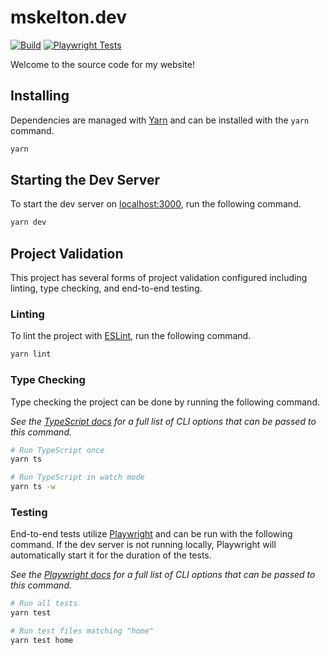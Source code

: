 # mskelton.dev

[![Build](https://github.com/mskelton/mskelton.dev/actions/workflows/build.yml/badge.svg)](https://github.com/mskelton/mskelton.dev/actions/workflows/build.yml)
[![Playwright Tests](https://github.com/mskelton/mskelton.dev/actions/workflows/e2e.yml/badge.svg)](https://github.com/mskelton/mskelton.dev/actions/workflows/e2e.yml)

Welcome to the source code for my website!

## Installing

Dependencies are managed with [Yarn](https://yarnpkg.com) and can be installed
with the `yarn` command.

```bash
yarn
```

## Starting the Dev Server

To start the dev server on [localhost:3000](http://localhost:3000), run the
following command.

```bash
yarn dev
```

## Project Validation

This project has several forms of project validation configured including
linting, type checking, and end-to-end testing.

### Linting

To lint the project with [ESLint](https://eslint.org), run the following
command.

```bash
yarn lint
```

### Type Checking

Type checking the project can be done by running the following command.

_See the
[TypeScript docs](https://www.typescriptlang.org/docs/handbook/compiler-options.html)
for a full list of CLI options that can be passed to this command._

```bash
# Run TypeScript once
yarn ts

# Run TypeScript in watch mode
yarn ts -w
```

### Testing

End-to-end tests utilize [Playwright](https://playwright.dev) and can be run
with the following command. If the dev server is not running locally, Playwright
will automatically start it for the duration of the tests. 

_See the [Playwright docs](https://playwright.dev/docs/test-cli) for a full list
of CLI options that can be passed to this command._

```bash
# Run all tests
yarn test

# Run test files matching "home"
yarn test home
```
